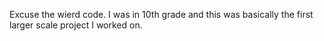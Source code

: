 Excuse the wierd code. I was in 10th grade and this was basically the first larger scale project I worked on.

